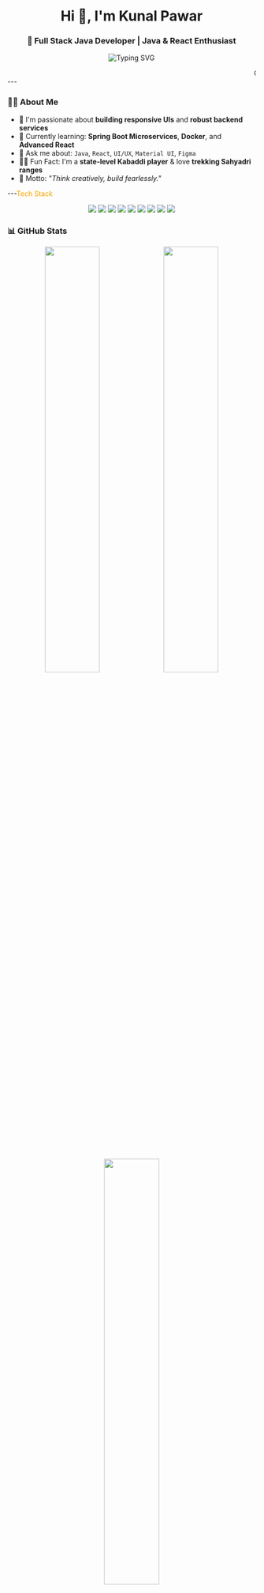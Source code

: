 <h1 align="center">Hi 👋, I'm Kunal Pawar</h1>
<h3 align="center">🚀 Full Stack Java Developer | Java & React Enthusiast</h3>

<p align="center">
  <img src="https://readme-typing-svg.demolab.com?font=Fira+Code&duration=3000&pause=1000&color=F6A400&center=true&vCenter=true&width=450&lines=Code+with+purpose.+Design+with+passion." alt="Typing SVG" />
</p>
<marquee behavior="scroll" direction="left">
 Code With me
</marquee>---

### 👨‍💻 About Me

- 🎯 I'm passionate about **building responsive UIs** and **robust backend services**
- 🌱 Currently learning: **Spring Boot Microservices**, **Docker**, and **Advanced React**
- 💬 Ask me about: `Java`, `React`, `UI/UX`, `Material UI`, `Figma`
- 🧗‍♂️ Fun Fact: I'm a **state-level Kabaddi player** & love **trekking Sahyadri ranges**
- 🧠 Motto: *"Think creatively, build fearlessly."*

---<span style="color:#f6a400">Tech Stack</span>
<p align="center"> <img src="https://img.shields.io/badge/HTML5-E34F26?style=for-the-badge&logo=html5&logoColor=white" /> <img src="https://img.shields.io/badge/CSS3-1572B6?style=for-the-badge&logo=css3&logoColor=white" /> <img src="https://img.shields.io/badge/JavaScript-F7DF1E?style=for-the-badge&logo=javascript&logoColor=black" /> <img src="https://img.shields.io/badge/React-20232A?style=for-the-badge&logo=react&logoColor=61DAFB" /> <img src="https://img.shields.io/badge/Java-007396?style=for-the-badge&logo=java&logoColor=white" /> <img src="https://img.shields.io/badge/SpringBoot-6DB33F?style=for-the-badge&logo=spring-boot&logoColor=white" /> <img src="https://img.shields.io/badge/SQL-003B57?style=for-the-badge&logo=postgresql&logoColor=white" /> <img src="https://img.shields.io/badge/MySQL-005C84?style=for-the-badge&logo=mysql&logoColor=white" /> <img src="https://img.shields.io/badge/Postman-FF6C37?style=for-the-badge&logo=postman&logoColor=white" /> </p>


### 📊 GitHub Stats

<p align="center">
  <img src="https://github-readme-stats.vercel.app/api?username=kunalpawar55&show_icons=true&theme=tokyonight" width="47%" />
  <img src="https://github-readme-streak-stats.herokuapp.com/?user=kunalpawar55&theme=tokyonight" width="47%" />
</p>
<p align="center">
  <img src="https://github-readme-stats.vercel.app/api/top-langs/?username=kunalpawar55&layout=compact&theme=tokyonight" width="47%" />
</p>

---

### 📂 Featured Projects

- ✨ [Personal Portfolio](https://kunalpawarportfolio.netlify.app/)
- 💼 [Admin Dashboard UI](#)
- 🌐 [Cafe Ordering System](https://city-cafe-dhule.netlify.app/)

---

### 🌐 Connect With Me

[![LinkedIn](https://img.shields.io/badge/Kunal%20Pawar-blue?style=flat&logo=linkedin)](https://www.linkedin.com/in/kunal-pawar-4b6942289?utm_source=share&utm_campaign=share_via&utm_content=profile&utm_medium=android_app)  
[![Portfolio](https://img.shields.io/badge/My%20Portfolio-black?style=flat&logo=firefox)](https://your-portfolio-link.com)  
[![Gmail](https://img.shields.io/badge/Gmail-red?style=flat&logo=gmail)](mailto:your@email.com)

---
